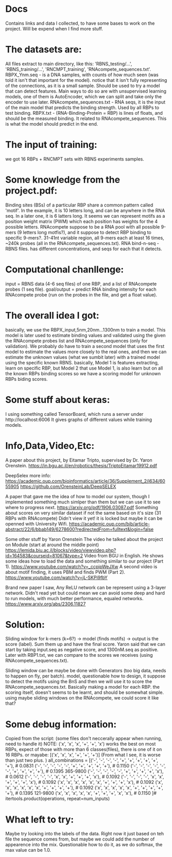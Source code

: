 # Docs
Contains links and data I collected, to have some bases to work on the project. Will be expend when I find more stuff.

# The datasets are:
All files extract to main directory, like this: 'RBNS_testing/...', 'RBNS_training/...', 'RNCMPT_training', 'RNAcompete_sequences.txt'.
RBPX_Ynm.seq - is a DNA samples, with counts of how much seen (was told it isn't that important for the model). notice that it isn't fully representing of the connections, as it is a small sample. Should be used to try a model that can detect features. Main ways to do so are with unsupervised learning models, one of them is AutoEncoder, which we can split and take only the encoder to use later.
RNAcompete_sequences.txt - RNA seqs, it is the input of the main model that predicts the binding strength. Used by all RBPs to test binding.
RBPX.txt - (RNA-Binding-Protein = RBP) is lines of floats, and should be the measured binding. It related to RNAcompete_sequences. This is what the model should predict in the end.

# The input of training:
we got 16 RBPs + RNCMPT sets with RBNS experiments samples.

# Some knowledge from the project.pdf:
Binding sites (BSs) of a particular RBP share a common pattern called 'motif'. 
In the example, it is 10 letters long, and can be anywhere in the RNA seq. 
In a later one, it is 6 latters long. 
It seems we can represent motifs as a position weight matrix (PWM) which each position has weights for the 4 possible letters.
RNAcompete suppose to be a RNA pool with all possible 9-mers (9 letters long motfis?), and it suppose to detect RBP binding to specific 9-mers?.
31-41nt variable region, all 9-mers each at least 16 times, ~240k probes (all in the RNAcompete_sequences.txt). 
RNA bind-n-seq - RBNS files. has different concentrations, and seqs for each that it detects.

# Computational chanllenge:
input = RBNS data (4-6 seq files) of one RBP, and a list of RNAcompete probes (1 seq file).
goal/output = predict RNA binding intensity for each RNAcompete probe (run on the probes in the file, and get a float value).

# The overall idea I got:
basically, we use the RBPX_input,5nm,20nm...1300nm to train a model. This model is later used to estimate binding values and validated using the given the RNAcompete probes list and RNAcompete_sequences (only for validation).
We probably do have to train a second model that uses the first model to estimate the values more closely to the real ones, and then we can estimate the unknown values (what we sumbit later) with a trained model using the specific known RBNS.
basically, Model 1 is features extracting, learn on specific RBP, but Model 2 that use Model 1, is also learn but on all the known RBPs binding scores so we have a scoring model for unknown RBPs biding scores.

# Some stuff about keras:
I using something called TensorBoard, which runs a server under http://localhost:6006
It gives graphs of different values while training models.

# Info,Data,Video,Etc:
A paper about this project, by Eitamar Tripto, supervised by Dr. Yaron Orenstein.
https://in.bgu.ac.il/en/robotics/thesis/TriptoEitamar19912.pdf

DeepSelex more info:
https://academic.oup.com/bioinformatics/article/36/Supplement_2/i634/6055905
https://github.com/OrensteinLab/DeepSELEX

A paper that gave me the idea of how to model our system, though I implemented something much simlper than them but we can use it to see where to progress next.
https://arxiv.org/pdf/1906.03087.pdf
Something about scores on very similar dataset if not the same based on it's size (31 RBPs with RNAcompete)
Didn't view it yet! it is locked but maybe it can be openned with University Wifi.
https://academic.oup.com/bib/article-abstract/22/6/bbab149/6278600?redirectedFrom=fulltext&login=false

Some other stuff by Yaron Orenstein
The video he talked about the project on Module (start at around the middle point)
https://lemida.biu.ac.il/blocks/video/viewvideo.php?id=164583&courseid=81067&type=2
Video from BGU in English. He shows some ideas how to load the data and something similar to our project (Part 1).
https://www.youtube.com/watch?v=_ccpjpWeJXw
A second video is about motif finding, it uses PBM and finds PWM (Part 2).
https://www.youtube.com/watch?v=jL-SKPi9fbY

Brand new paper I saw, Any ReLU network can be represent using a 3-layer network.
Didn't read yet but could mean we can avoid some deep and hard to run models, with much better performance, equaled networks.
https://www.arxiv.org/abs/2306.11827



# Solution:
Sliding window for k-mers (k=6?) -> model (finds motifs) -> output is the score (label). Sum them up and have the final score.
Yaron said that we can start by taking input.seq as negative score, and 1300nM.seq as positive.
Later with RBP1.txt, we can compare to the scores we receives (using RNAcompete_sequences.txt).

Sliding window can be maybe be done with Generators (too big data, needs to happen on fly, per batch).
model, questionable how to design, it suppose to detect the motifs using the BnS and then we will use it to score the RNAcompete_sequences.txt. Basically making a model for each RBP.
the scoring itself, doesn't seems to be learnt, and should be somewhat simple. using maybe sliding windows on the RNAcompete, we could score it like that?

# Some debug information:
Copied from the script: (some files don't neccerally appear when running, need to handle it)
 NOTE: ('x', 'x', 'x', '+', '+', 'x') works the best on most RBPs, expect of those with more than 6 classes(files), there is one of it on 16 RBPs. or mayabe: [('x', 'x', 'x', '+', '+', '+')] (From what I see, it is worse than just two plus. )
all_combinations = [('-', '-', '-', '-', '+', '+', '+', '+', '+', '+'), # 0.0831
                    ('-', '-', '-', '-', '-', '+', '+', '+', '+', '+'), # 0.1150
                    ('-', '-', '-', '-', '-', '-', '+', '+', '+', '+'), # 0.1395 365-9800
                    ('-', '-', '-', '-', '-', '+', '+', '+', '+', 'x'), # 0.0612
                    ('-', '-', '-', '-', 'x', 'x', '+', '+', '+', 'x'), # 0.1092
                    ('-', '-', '-', '-', 'x', 'x', '+', '+', '+', 'x'), # 0.1092
                    ('x', 'x', 'x', 'x', 'x', 'x', '+', '+', '+', 'x'), # 0.1092
                    ('x', 'x', 'x', 'x', 'x', 'x', '+', '+', '+', '+'), # 0.1092
                    ('x', 'x', 'x', 'x', 'x', '+', '+', '+', '+', '+'), # 0.1395 121-9800
                    ('x', 'x', 'x', 'x', 'x', '+', '+', '+', 'x', 'x'), # 0.1150
                    ]# itertools.product(operations, repeat=num_inputs)

# What left to try:
Maybe try looking into the labels of the data. Right now it just based on teh file the sequence comes from, but maybe we could add the number of appearence into the mix. Questionable how to do it, as we do softmax, the max value can be 1.0.